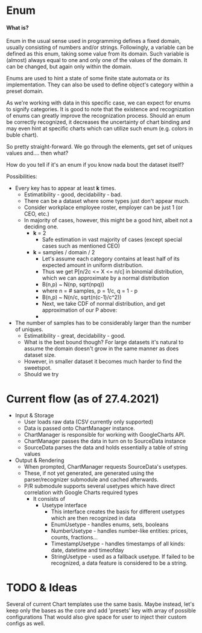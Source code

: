 Enum
===

#### What is?
Enum in the usual sense used in programming defines a fixed domain, usually consisting of numbers and/or strings.
Followingly, a variable can be defined as this enum, taking some value from its domain.
Such variable is (almost) always equal to one and only one of the values of the domain.
It can be changed, but again only within the domain.

Enums are used to hint a state of some finite state automata or its implementation.
They can also be used to define object's category within a preset domain.

As we're working with data in this specific case, we can expect for enums to signify categories.
It is good to note that the existence and recognization of enums can greatly improve the recognization process.
Should an enum be correctly recognized, it decreases the uncertainty of chart binding and may even hint at specific
charts which can utilize such enum (e.g. colors in buble chart).

So pretty straight-forward. We go through the elements, get set of uniques values and.... then what?

How do you tell if it's an enum if you know nada bout the dataset itself?

Possibilities:

 - Every key has to appear at least **k** times.
   - Estimatibility - good, decidability - bad.
   - There can be a dataset where some types just don't appear much.
   - Consider workplace employee roster, employer can be just 1 (or CEO, etc.)
   - In majority of cases, however, this might be a good hint, albeit not a deciding one.
     - **k** = 2
       - Safe estimation in vast majority of cases (except special cases such as mentioned CEO)
     - **k** = samples / domain / 2
       - Let's assume each category contains at least half of its expected amount in uniform distribution.
       - Thus we get P[n/2c <= X <= n/c] in binomial distribution, which we can approximate by a normal distribution
       - B(n,p) ~ N(np, sqrt(npq))
       - where n = # samples, p = 1/c, q = 1 - p
       - B(n,p) ~ N(n/c, sqrt(n(c-1)/c^2))
       - Next, we take CDF of normal distribution, and get approximation of our P above:
       - 
 - The number of samples has to be considerably larger than the number of uniques.
   - Estimatibility - great, decidability - good.
   - What is the best bound though? For large datasets it's natural to assume the domain doesn't grow in the same manner as does dataset size.
   - However, in smaller dataset it becomes much harder to find the sweetspot.
   - Should we try 


Current flow (as of 27.4.2021)
===

- Input & Storage
  - User loads raw data (CSV currently only supported)
  - Data is passed onto ChartManager instance.
  - ChartManager is responsible for working with GoogleCharts API.
  - ChartManager passes the data in turn on to SourceData instance
  - SourceData parses the data and holds essentially a table of string values
- Output & Rendering
  - When prompted, ChartManager requests SourceData's usetypes.
  - These, if not yet generated, are generated using the parser/recognizer submodule and cached afterwards.
  - P/R submodule supports several usetypes which have direct correlation with Google Charts required types
    - It consists of
      - Usetype interface
        - This interface creates the basis for different usetypes which are then recognized in data
        - EnumUsetype - handles enums, sets, booleans
        - NumberUsetype - handles number-like entities: prices, counts, fractions...
        - TimestampUsetype - handles timestamps of all kinds: date, datetime and timeofday
        - StringUsetype - used as a fallback usetype. If failed to be recognized, a data feature is considered to be a string.


TODO & Ideas
===

Several of current Chart templates use the same basis.
Maybe instead, let's keep only the bases as the core and add 'presets' key with array of possible configurations That would also give space for user to inject their custom configs as well.